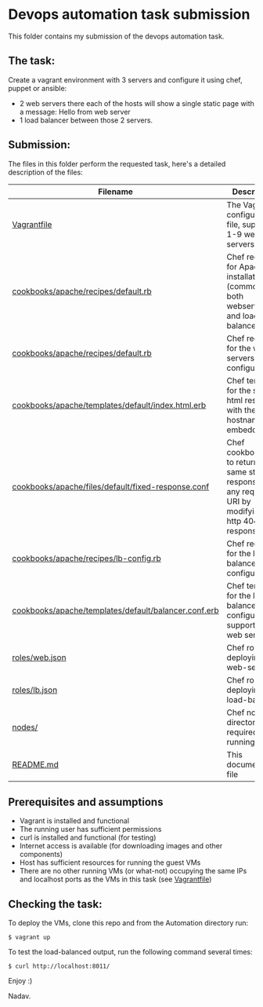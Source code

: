 # Devops automation task submission

This folder contains my submission of the devops automation task.

## The task:
Create a vagrant environment with 3 servers and configure it using chef, puppet or ansible:
 - 2 web servers there each of the hosts will show a single static page with a message: 
Hello from web server <server name> 
 - 	1 load balancer between those 2 servers.

## Submission:
The files in this folder perform the requested task, here's a detailed description of the files:

| Filename | Description |
| ------ | ------ |
| [Vagrantfile](Vagrantfile) | The Vagrant configuration file, supports 1-9 web servers |
| [cookbooks/apache/recipes/default.rb](cookbooks/apache/recipes/default.rb) | Chef recipe for Apache installation (common for both webservers and load-balancer) |
| [cookbooks/apache/recipes/default.rb](cookbooks/apache/recipes/default.rb) | Chef recipe for the web-servers configuration |
| [cookbooks/apache/templates/default/index.html.erb](cookbooks/apache/templates/default/index.html.erb) | Chef template for the static html response with the hostname embedded |
| [cookbooks/apache/files/default/fixed-response.conf](cookbooks/apache/files/default/fixed-response.conf) | Chef cookbook_file to return the same static response for any requested URI by modifying the http 404 response  |
| [cookbooks/apache/recipes/lb-config.rb](cookbooks/apache/recipes/lb-config.rb) | Chef recipe for the load-balancer configuration |
| [cookbooks/apache/templates/default/balancer.conf.erb](cookbooks/apache/templates/default/balancer.conf.erb) | Chef template for the load-balancer configuration, supports 1-9 web servers |
| [roles/web.json](roles/web.json) | Chef role for deploying the web-servers |
| [roles/lb.json](roles/lb.json) | Chef role for deploying the load-balancer |
| [nodes/](nodes/) | Chef nodes directory, required for running Chef |
| [README.md](README.md) | This documentation file |


## Prerequisites and assumptions
  - Vagrant is installed and functional
  - The running user has sufficient permissions 
  - curl is installed and functional (for testing)
  - Internet access is available (for downloading images and other components)
  - Host has sufficient resources for running the guest VMs
  - There are no other running VMs (or what-not) occupying the same IPs and localhost ports as the VMs in this task (see [Vagrantfile](Vagrantfile))
  
## Checking the task:
To deploy the VMs, clone this repo and from the Automation directory run:

`$ vagrant up`

To test the load-balanced output, run the following command several times:

`$ curl http://localhost:8011/`



Enjoy :)

  Nadav.
